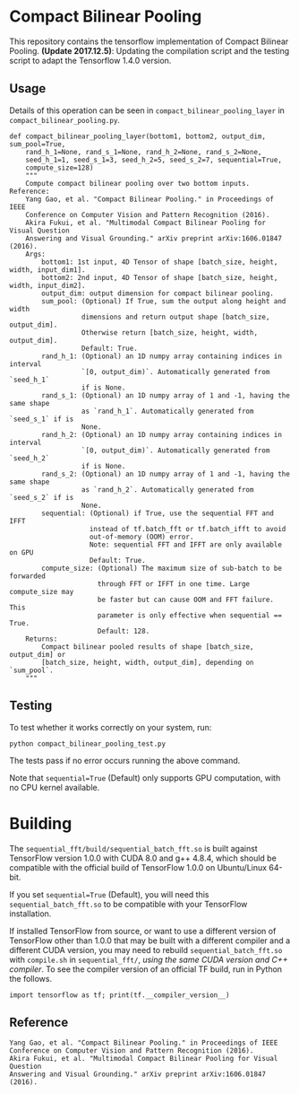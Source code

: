 # Compact Bilinear Pooling

This repository contains the tensorflow implementation of Compact Bilinear Pooling.
<b>(Update 2017.12.5)</b>: Updating the compilation script and the testing script to adapt the Tensorflow 1.4.0 version.

## Usage

Details of this operation can be seen in `compact_bilinear_pooling_layer` in `compact_bilinear_pooling.py`.
```
def compact_bilinear_pooling_layer(bottom1, bottom2, output_dim, sum_pool=True,
    rand_h_1=None, rand_s_1=None, rand_h_2=None, rand_s_2=None,
    seed_h_1=1, seed_s_1=3, seed_h_2=5, seed_s_2=7, sequential=True,
    compute_size=128)
    """
    Compute compact bilinear pooling over two bottom inputs. Reference:
    Yang Gao, et al. "Compact Bilinear Pooling." in Proceedings of IEEE
    Conference on Computer Vision and Pattern Recognition (2016).
    Akira Fukui, et al. "Multimodal Compact Bilinear Pooling for Visual Question
    Answering and Visual Grounding." arXiv preprint arXiv:1606.01847 (2016).
    Args:
        bottom1: 1st input, 4D Tensor of shape [batch_size, height, width, input_dim1].
        bottom2: 2nd input, 4D Tensor of shape [batch_size, height, width, input_dim2].
        output_dim: output dimension for compact bilinear pooling.
        sum_pool: (Optional) If True, sum the output along height and width
                  dimensions and return output shape [batch_size, output_dim].
                  Otherwise return [batch_size, height, width, output_dim].
                  Default: True.
        rand_h_1: (Optional) an 1D numpy array containing indices in interval
                  `[0, output_dim)`. Automatically generated from `seed_h_1`
                  if is None.
        rand_s_1: (Optional) an 1D numpy array of 1 and -1, having the same shape
                  as `rand_h_1`. Automatically generated from `seed_s_1` if is
                  None.
        rand_h_2: (Optional) an 1D numpy array containing indices in interval
                  `[0, output_dim)`. Automatically generated from `seed_h_2`
                  if is None.
        rand_s_2: (Optional) an 1D numpy array of 1 and -1, having the same shape
                  as `rand_h_2`. Automatically generated from `seed_s_2` if is
                  None.
        sequential: (Optional) if True, use the sequential FFT and IFFT
                    instead of tf.batch_fft or tf.batch_ifft to avoid
                    out-of-memory (OOM) error.
                    Note: sequential FFT and IFFT are only available on GPU
                    Default: True.
        compute_size: (Optional) The maximum size of sub-batch to be forwarded
                      through FFT or IFFT in one time. Large compute_size may
                      be faster but can cause OOM and FFT failure. This
                      parameter is only effective when sequential == True.
                      Default: 128.
    Returns:
        Compact bilinear pooled results of shape [batch_size, output_dim] or
        [batch_size, height, width, output_dim], depending on `sum_pool`.
    """
```

## Testing

To test whether it works correctly on your system, run:
```
python compact_bilinear_pooling_test.py
```
The tests pass if no error occurs running the above command.

Note that `sequential=True` (Default) only supports GPU computation, with no CPU kernel available.

# Building

The `sequential_fft/build/sequential_batch_fft.so` is built against TensorFlow
version 1.0.0 with CUDA 8.0 and g++ 4.8.4, which should be compatible with the
official build of TensorFlow 1.0.0 on Ubuntu/Linux 64-bit.

If you set `sequential=True` (Default), you will need this `sequential_batch_fft.so` to be compatible with your TensorFlow installation.

If installed TensorFlow from source, or want to use a different version of TensorFlow
other than 1.0.0 that may be built with a different compiler and a different CUDA
version, you may need to rebuild `sequential_batch_fft.so` with `compile.sh` in `sequential_fft/`,
*using the same CUDA version and C++ compiler*. To see the compiler version of an official TF build,
run in Python the follows.
```
import tensorflow as tf; print(tf.__compiler_version__)
```

## Reference

    Yang Gao, et al. "Compact Bilinear Pooling." in Proceedings of IEEE
    Conference on Computer Vision and Pattern Recognition (2016).
    Akira Fukui, et al. "Multimodal Compact Bilinear Pooling for Visual Question
    Answering and Visual Grounding." arXiv preprint arXiv:1606.01847 (2016).
